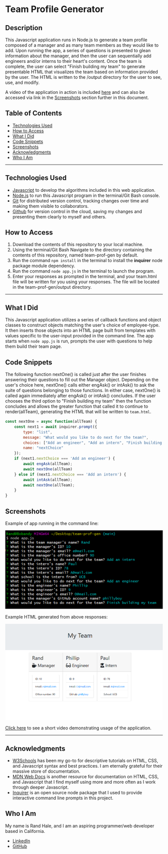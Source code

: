 # Team Profile Generator

## Description
This Javascript application runs in Node.js to generate a team profile composed of a manager and as many team members as they would like to add. Upon running the app, a series of questions is presented to glean information about the manager, and then the user can sequentially add engineers and/or interns to their heart's content. Once the team is complete, the user can select "Finish building my team" to generate presentable HTML that visualizes the team based on information provided by the user. The HTML is written to the /output directory for the user to see, use, and modify.

A video of the application in action is included [here](https://drive.google.com/file/d/1JGok13v8YFiAp_IEp6iGmpZVeDbpR5ol/view) and can also be accessed via link in the [Screenshots](#screenshots) section further in this document.

## Table of Contents
* [Technologies Used](#technologies-used)
* [How to Access](#how-to-access)
* [What I Did](#what-i-did)
* [Code Snippets](#code-snippets)
* [Screenshots](#screenshots)
* [Acknowledgments](#acknowledgments*)
* [Who I Am](#who-i-am)

---

## Technologies Used
* [Javascript](https://www.javascript.com/) to develop the algorithms included in this web application.
* [Node.js](https://nodejs.org/en/docs/) to run this Javascript program in the terminal/Git Bash console.
* [Git](https://git-scm.com/) for distributed version control, tracking changes over time and making them visible to collaborators.
* [Github](https://github.com/) for version control in the cloud, saving my changes and presenting them clearly to myself and others.

## How to Access
1. Download the contents of this repository to your local machine. 
2. Using the terminal/Git Bash Navigate to the directory containing the contents of this repository, named team-prof-gen by default.
3. Run the command `npm install` in the terminal to install the **inquirer** node package module dependency.
4. Run the command `node app.js` in the terminal to launch the program.
5. Enter your responses as prompted in the terminal, and your team.html file will be written for you using your responses. The file will be located in the team-prof-gen/output directory.

---

## What I Did
This Javascript application utilizes a series of callback functions and object classes to construct objects matching the user's choice of employee-type. It then inserts those objects into an HTML page built from templates with values specific to the user-input provided in the command line. The app starts when `node app.js` is run, prompts the user with questions to help them build their team page. 

## Code Snippets 
The following function nextOne() is called just after the user finishes answering their questions to fill out the Manager object. Depending on the user's choice here, nextOne() calls either engAsk() or intAsk() to ask the suite of questions belonging to those functions. In either case, nextOne() is called again immediately after engAsk() or intAsk() concludes. If the user chooses the third option to "Finish building my team" then the function concludes and allows the greater function that called it to continue to render(allTeam), generating the HTML that will be written to `team.html`.

```javascript
const nextOne = async function(allTeam) {
    const next1 = await inquirer.prompt({
        type: "list",
        message: "What would you like to do next for the team?",
        choices: ["Add an engineer", "Add an intern", "Finish building my team"],
        name: "nextChoice"
    });
    if (next1.nextChoice === 'Add an engineer') {
        await engAsk(allTeam);
        await nextOne(allTeam)
    } else if (next1.nextChoice === 'Add an intern') {
        await intAsk(allTeam);
        await nextOne(allTeam);
    }
}
```

## Screenshots
Example of app running in the command line:

![example_command](./assets/command_example.PNG)

Example HTML generated from above responses:

![example_app](./assets/app_example.PNG)

[Click here](https://drive.google.com/file/d/1JGok13v8YFiAp_IEp6iGmpZVeDbpR5ol/view) to see a short video demonstrating usage of the application.

---

## Acknowledgments
* [W3Schools](https://www.w3schools.com/) has been my go-to for descriptive tutorials on HTML, CSS, and Javascript syntax and best practices. I am eternally grateful for their massive store of documentation.
* [MDN Web Docs](https://developer.mozilla.org/en-US/) is another resource for documentation on HTML, CSS, and Javascript that I find myself using more and more often as I work through deeper Javascript.
* [Inquirer](https://www.npmjs.com/package/inquirer) is an open source node package that I used to provide interactive command line prompts in this project.


## Who I Am
My name is Rand Hale, and I am an aspiring programmer/web developer based in California.

* [LinkedIn](https://www.linkedin.com/in/rand-hale-83ba389b/)
* [GitHub](https://github.com/prophetrand)